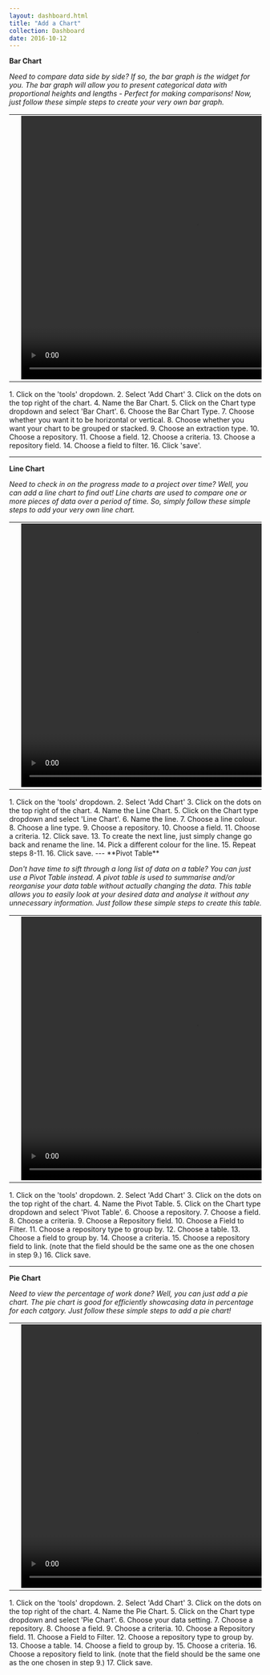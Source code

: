 ```yaml
---
layout: dashboard.html
title: "Add a Chart"
collection: Dashboard
date: 2016-10-12
---
```

**Bar Chart**

_Need to compare data side by side? If so, the bar graph is the widget for you. The bar graph will allow you to present categorical data with proportional heights and lengths - Perfect for making comparisons! Now, just follow these simple steps to create your very own bar graph._

<table>
<tr>
<td width="50px"></td>
<td width="700px">
<video width="700" height="525" controls>
	<source src="/assets/video/Dashboard/How_to_create_a_bar_chart.mp4" type="video/mp4">
	Your browser does not support the video tag.
</video>
</td>
<td width="50px"></td>
</tr>
</table>
1. Click on the 'tools' dropdown.
2. Select 'Add Chart'
3. Click on the dots on the top right of the chart.
4. Name the Bar Chart.
5. Click on the Chart type dropdown and select 'Bar Chart'.
6. Choose the Bar Chart Type.
7. Choose whether you want it to be horizontal or vertical.
8. Choose whether you want your chart to be grouped or stacked.
9. Choose an extraction type.
10. Choose a repository.
11. Choose a field.
12. Choose a criteria.
13. Choose a repository field.
14. Choose a field to filter.
16. Click 'save'.

---
**Line Chart**

_Need to check in on the progress made to a project over time? Well, you can add a line chart to find out! Line charts are used to compare one or more pieces of data over a period of time. So, simply follow these simple steps to add your very own line chart._

<table>
<tr>
<td width="50px"></td>
<td width="700px">
<video width="700" height="525" controls>
	<source src="/assets/video/Dashboard/How_to_create_a_line_chart.mp4" type="video/mp4">
	Your browser does not support the video tag.
</video>
</td>
<td width="50px"></td>
</tr>
</table>
1. Click on the 'tools' dropdown.
2. Select 'Add Chart'
3. Click on the dots on the top right of the chart.
4. Name the Line Chart.
5. Click on the Chart type dropdown and select 'Line Chart'.
6. Name the line.
7. Choose a line colour.
8. Choose a line type.
9. Choose a repository.
10. Choose a field.
11. Choose a criteria.
12. Click save.
13. To create the next line, just simply change go back and rename the line.
14. Pick a different colour for the line.
15. Repeat steps 8-11.
16. Click save.
---
**Pivot Table**

_Don't have time to sift through a long list of data on a table? You can just use a Pivot Table instead. A pivot table is used to summarise and/or reorganise your data table without actually changing the data. This table allows you to easily look at your desired data and analyse it without any unnecessary information. Just follow these simple steps to create this table._

<table>
<tr>
<td width="50px"></td>
<td width="700px">
<video width="700" height="525" controls>
	<source src="/assets/video/Dashboard/How_to_create_a_pivot_table.mp4" type="video/mp4">
	Your browser does not support the video tag.
</video>
</td>
<td width="50px"></td>
</tr>
</table>
1. Click on the 'tools' dropdown.
2. Select 'Add Chart'
3. Click on the dots on the top right of the chart.
4. Name the Pivot Table.
5. Click on the Chart type dropdown and select 'Pivot Table'.
6. Choose a repository.
7. Choose a field.
8. Choose a criteria.
9. Choose a Repository field.
10. Choose a Field to Filter.
11. Choose a repository type to group by.
12. Choose a table.
13. Choose a field to group by.
14. Choose a criteria.
15. Choose a repository field to link. (note that the field should be the same one as the one chosen in step 9.)
16. Click save.

---
**Pie Chart**

_Need to view the percentage of work done? Well, you can just add a pie chart. The pie chart is good for efficiently showcasing data in percentage for each catgory. Just follow these simple steps to add a pie chart!_

<table>
<tr>
<td width="50px"></td>
<td width="700px">
<video width="700" height="525" controls>
	<source src="/assets/video/Dashboard/How_to_create_a_pie_chart.mp4" type="video/mp4">
	Your browser does not support the video tag.
</video>
</td>
<td width="50px"></td>
</tr>
</table>
1. Click on the 'tools' dropdown.
2. Select 'Add Chart'
3. Click on the dots on the top right of the chart.
4. Name the Pie Chart.
5. Click on the Chart type dropdown and select 'Pie Chart'.
6. Choose your data setting.
7. Choose a repository.
8. Choose a field.
9. Choose a criteria.
10. Choose a Repository field.
11. Choose a Field to Filter.
12. Choose a repository type to group by.
13. Choose a table.
14. Choose a field to group by.
15. Choose a criteria.
16. Choose a repository field to link. (note that the field should be the same one as the one chosen in step 9.)
17. Click save.

